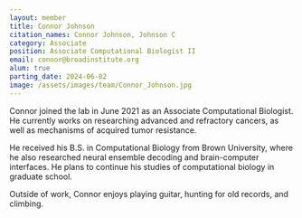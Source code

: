 ```yaml
---
layout: member
title: Connor Johnson
citation_names: Connor Johnson, Johnson C
category: Associate
position: Associate Computational Biologist II
email: connor@broadinstitute.org
alum: true
parting_date: 2024-06-02
image: /assets/images/team/Connor_Johnson.jpg
---
```


Connor joined the lab in June 2021 as an Associate Computational Biologist. He currently works on researching advanced and refractory cancers, as well as mechanisms of acquired tumor resistance.

He received his B.S. in Computational Biology from Brown University, where he also researched neural ensemble decoding and brain-computer interfaces. He plans to continue his studies of computational biology in graduate school. 

Outside of work, Connor enjoys playing guitar, hunting for old records, and climbing.

 
